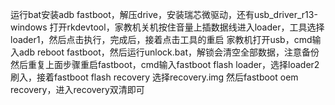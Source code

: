 运行bat安装adb fastboot，解压drive，安装瑞芯微驱动，还有usb_driver_r13-windows
打开rkdevtool，家教机关机按住音量上插数据线进入loader，工具选择loader1，然后点击执行，完成后，接着点击工具的重启
家教机打开usb，cmd输入adb reboot fastboot，然后运行unlock.bat，解锁会清空全部数据，注意备份
然后重复上面步骤重启fastboot，cmd输入fastboot flash loader，选择loader2刷入，接着fastboot flash recovery 选择recovery.img
然后fastboot oem recovery，进入recovery双清即可
